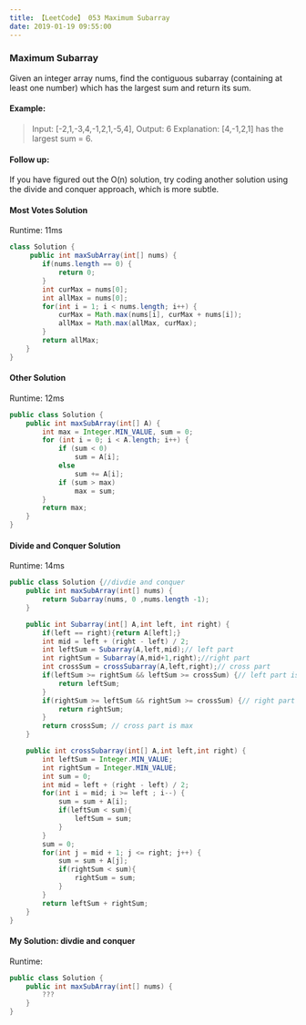```yaml
---
title: 【LeetCode】 053 Maximum Subarray
date: 2019-01-19 09:55:00
---
```


### Maximum Subarray

Given an integer array nums, find the contiguous subarray (containing at least one number) which has the largest sum and return its sum.

#### Example:

>Input: [-2,1,-3,4,-1,2,1,-5,4],
Output: 6
Explanation: [4,-1,2,1] has the largest sum = 6.

#### Follow up:

If you have figured out the O(n) solution, try coding another solution using the divide and conquer approach, which is more subtle.



#### Most Votes Solution

Runtime: 11ms

```Java
class Solution {
     public int maxSubArray(int[] nums) {
        if(nums.length == 0) {
            return 0;
        }
        int curMax = nums[0];
        int allMax = nums[0];
        for(int i = 1; i < nums.length; i++) {
            curMax = Math.max(nums[i], curMax + nums[i]);
            allMax = Math.max(allMax, curMax);
        }
        return allMax;
    }
}
```

#### Other Solution

Runtime: 12ms

```Java
public class Solution {
    public int maxSubArray(int[] A) {
        int max = Integer.MIN_VALUE, sum = 0;
        for (int i = 0; i < A.length; i++) {
            if (sum < 0)
                sum = A[i];
            else
                sum += A[i];
            if (sum > max)
                max = sum;
        }
        return max;
    }
}
```

#### Divide and Conquer Solution

Runtime: 14ms

```Java
public class Solution {//divdie and conquer
    public int maxSubArray(int[] nums) {
        return Subarray(nums, 0 ,nums.length -1);
    }

    public int Subarray(int[] A,int left, int right) {
        if(left == right){return A[left];}
        int mid = left + (right - left) / 2;
        int leftSum = Subarray(A,left,mid);// left part
        int rightSum = Subarray(A,mid+1,right);//right part
        int crossSum = crossSubarray(A,left,right);// cross part
        if(leftSum >= rightSum && leftSum >= crossSum) {// left part is max
            return leftSum;
        }
        if(rightSum >= leftSum && rightSum >= crossSum) {// right part is max
            return rightSum;
        }
        return crossSum; // cross part is max
    }

    public int crossSubarray(int[] A,int left,int right) {
        int leftSum = Integer.MIN_VALUE;
        int rightSum = Integer.MIN_VALUE;
        int sum = 0;
        int mid = left + (right - left) / 2;
        for(int i = mid; i >= left ; i--) {
            sum = sum + A[i];
            if(leftSum < sum){
                leftSum = sum;
            }
        }
        sum = 0;
        for(int j = mid + 1; j <= right; j++) {
            sum = sum + A[j];
            if(rightSum < sum){
                rightSum = sum;
            }
        }
        return leftSum + rightSum;
    }
}
```


#### My Solution: divdie and conquer

Runtime:

```Java
public class Solution {
    public int maxSubArray(int[] nums) {
        ???
    }
}
```
